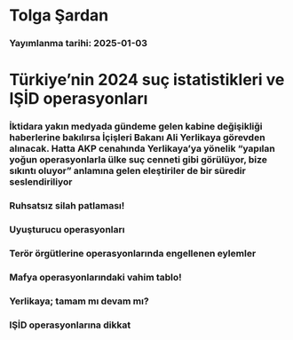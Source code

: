 # Tolga Şardan

### Yayımlanma tarihi: 2025-01-03

# Türkiye’nin 2024 suç istatistikleri ve IŞİD operasyonları


### İktidara yakın medyada gündeme gelen kabine değişikliği haberlerine bakılırsa İçişleri Bakanı Ali Yerlikaya görevden alınacak. Hatta AKP cenahında Yerlikaya’ya yönelik “yapılan yoğun operasyonlarla ülke suç cenneti gibi görülüyor, bize sıkıntı oluyor” anlamına gelen eleştiriler de bir süredir seslendiriliyor


### Ruhsatsız silah patlaması!


### Uyuşturucu operasyonları


### Terör örgütlerine operasyonlarında engellenen eylemler


### Mafya operasyonlarındaki vahim tablo!


### Yerlikaya; tamam mı devam mı?


### IŞİD operasyonlarına dikkat

